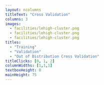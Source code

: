 ```yaml
---
layout: ncolumns
titleText: "Cross Validation"
columns: 3
images:
  - facilities/lehigh-cluster.png
  - facilities/lehigh-cluster.png
  - facilities/lehigh-cluster.png
titles:
  - "Training"
  - "Validation"
  - "Out of Distribution Cross Validation"
titleClicks: [0, 1, 2]
columnWidths: [1,1,1]
textboxHeight: 0
mainHeight: 75
---
```


